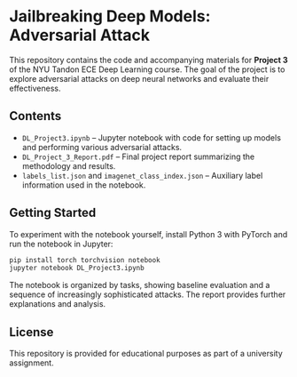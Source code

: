 # Jailbreaking Deep Models: Adversarial Attack

This repository contains the code and accompanying materials for **Project 3** of the NYU Tandon ECE Deep Learning course. The goal of the project is to explore adversarial attacks on deep neural networks and evaluate their effectiveness.

## Contents

- `DL_Project3.ipynb` – Jupyter notebook with code for setting up models and performing various adversarial attacks.
- `DL_Project_3_Report.pdf` – Final project report summarizing the methodology and results.
- `labels_list.json` and `imagenet_class_index.json` – Auxiliary label information used in the notebook.

## Getting Started

To experiment with the notebook yourself, install Python 3 with PyTorch and run the notebook in Jupyter:

```bash
pip install torch torchvision notebook
jupyter notebook DL_Project3.ipynb
```

The notebook is organized by tasks, showing baseline evaluation and a sequence of increasingly sophisticated attacks. The report provides further explanations and analysis.

## License

This repository is provided for educational purposes as part of a university assignment.
